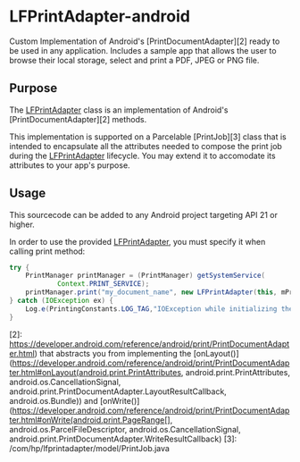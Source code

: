 # LFPrintAdapter-android
Custom Implementation of Android's [PrintDocumentAdapter][2] ready to be used in any application.
Includes a sample app that allows the user to browse their local storage, select and print a PDF, JPEG or PNG file.

## Purpose
The [LFPrintAdapter][1] class is an implementation of Android's [PrintDocumentAdapter][2] methods. 

This implementation is supported on a Parcelable [PrintJob][3] class that is intended to encapsulate all the attributes needed to compose the print job during the [LFPrintAdapter](/com/hp/lfprintadapter/LFPrintAdapter.java) lifecycle. You may extend it to accomodate its attributes to your app's purpose.

## Usage
This sourcecode can be added to any Android project targeting API 21 or higher.

In order to use the provided [LFPrintAdapter][1], you must specify it when calling print method:

```java
try {
    PrintManager printManager = (PrintManager) getSystemService(
            Context.PRINT_SERVICE);
    printManager.print("my_document_name", new LFPrintAdapter(this, mPrintJob), null);
} catch (IOException ex) {
    Log.e(PrintingConstants.LOG_TAG,"IOException while initializing the PrintAdapter.");
}
```

[1]: /lfprintadapter/src/main/java/com/hp/lfprintadapter/LFPrintAdapter.java
[2]: https://developer.android.com/reference/android/print/PrintDocumentAdapter.html) that abstracts you from implementing the [onLayout()](https://developer.android.com/reference/android/print/PrintDocumentAdapter.html#onLayout(android.print.PrintAttributes, android.print.PrintAttributes, android.os.CancellationSignal, android.print.PrintDocumentAdapter.LayoutResultCallback, android.os.Bundle)) and [onWrite()](https://developer.android.com/reference/android/print/PrintDocumentAdapter.html#onWrite(android.print.PageRange[], android.os.ParcelFileDescriptor, android.os.CancellationSignal, android.print.PrintDocumentAdapter.WriteResultCallback)
[3]: /com/hp/lfprintadapter/model/PrintJob.java
